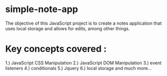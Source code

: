 # simple-note-app
The objective of this JavaScript project is to create a notes application that uses local storage and allows for edits, among other things.  

# Key concepts covered : 

1.) JavaScript CSS Manipulation 2.) JavaScript DOM Manipulation 3.) event listeners 4.) conditionals 5.) Jquery 6.) local storage and much more...
